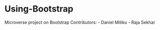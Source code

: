 # Using-Bootstrap
Microverse project on Bootstrap
Contributors: - Daniel Mitiku
              - Raja Sekhar
